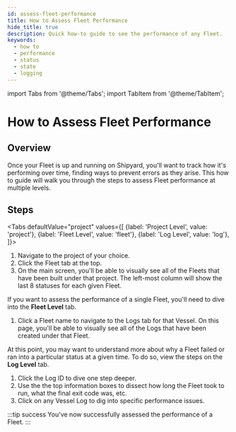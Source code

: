 ```yaml
---
id: assess-fleet-performance
title: How to Assess Fleet Performance
hide_title: true
description: Quick how-to guide to see the performance of any Fleet.
keywords:
  - how to
  - performance
  - status
  - state
  - logging
---
```


import Tabs from '@theme/Tabs';
import TabItem from '@theme/TabItem';

# How to Assess Fleet Performance

## Overview

Once your Fleet is up and running on Shipyard, you'll want to track how it's performing over time, finding ways to prevent errors as they arise. This how to guide will walk you through the steps to assess Fleet performance at multiple levels.

## Steps

<Tabs
defaultValue="project"
values={[
{label: 'Project Level', value: 'project'},
{label: 'Fleet Level', value: 'fleet'},
{label: 'Log Level', value: 'log'},
]}>
<TabItem value="project">

1. Navigate to the project of your choice.
2. Click the Fleet tab at the top.
3. On the main screen, you'll be able to visually see all of the Fleets that have been built under that project. The left-most column will show the last 8 statuses for each given Fleet.

If you want to assess the performance of a single Fleet, you'll need to dive into the **Fleet Level** tab.
</TabItem>
<TabItem value="fleet">

1. Click a Fleet name to navigate to the Logs tab for that Vessel. On this page, you'll be able to visually see all of the Logs that have been created under that Fleet.

At this point, you may want to understand more about why a Fleet failed or ran into a particular status at a given time. To do so, view the steps on the **Log Level** tab.
</TabItem>
<TabItem value='log'>

1. Click the Log ID to dive one step deeper.
2. Use the the top information boxes to dissect how long the Fleet took to run, what the final exit code was, etc.
3. Click on any Vessel Log to dig into specific performance issues.

</TabItem>
</Tabs>

:::tip success
You've now successfully assessed the performance of a Fleet.
:::
